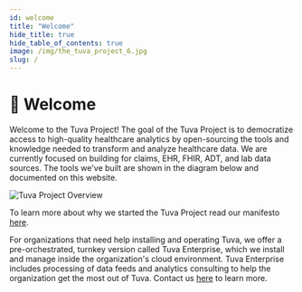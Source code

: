 ```yaml
---
id: welcome
title: "Welcome"
hide_title: true
hide_table_of_contents: true
image: /img/the_tuva_project_6.jpg
slug: /
---
```


# 👋 Welcome

Welcome to the Tuva Project!  The goal of the Tuva Project is to democratize access to high-quality healthcare analytics by open-sourcing the tools and knowledge needed to transform and analyze healthcare data.  We are currently focused on building for claims, EHR, FHIR, ADT, and lab data sources.  The tools we've built are shown in the diagram below and documented on this website.

![Tuva Project Overview](/img/the-tuva-project.png)

To learn more about why we started the Tuva Project read our manifesto [here](/community/manifesto).

For organizations that need help installing and operating Tuva, we offer a pre-orchestrated, turnkey version called Tuva Enterprise, which we install and manage inside the organization's cloud environment.  Tuva Enterprise includes processing of data feeds and analytics consulting to help the organization get the most out of Tuva.  Contact us [here](https://tuvahealth.com/request-a-demo/) to learn more.
